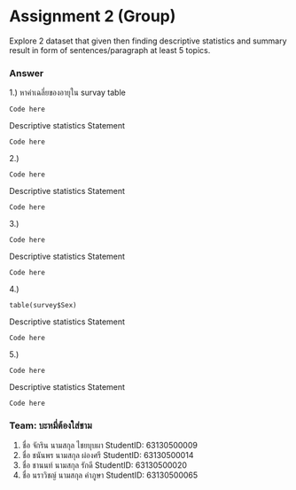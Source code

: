 # Assignment 2 (Group)
Explore 2 dataset that given then finding descriptive statistics and summary result in form of sentences/paragraph at least 5 topics.

### Answer

1.) หาค่าเฉลี่ยของอายุใน survay table
```{R}
Code here
```

Descriptive statistics Statement
```{R}
Code here
```

2.) 
```{R}
Code here
```

Descriptive statistics Statement
```{R}
Code here
```

3.) 
```{R}
Code here
```

Descriptive statistics Statement
```{R}
Code here
```

4.) 
```{R}
table(survey$Sex)
```

Descriptive statistics Statement
```{R}
Code here
```

5.) 
```{R}
Code here
```

Descriptive statistics Statement
```{R}
Code here
```


### Team: บะหมี่ต้องใส่ชาม

1. ชื่อ จักริน นามสกุล ไชยบุบผา    StudentID: 63130500009
2. ชื่อ ชนันพร นามสกุล ผ่องศรี    StudentID: 63130500014 
3. ชื่อ ชานนท์ นามสกุล รักดี    StudentID: 63130500020
4. ชื่อ นราวิชญ์ นามสกุล คำภูษา    StudentID: 63130500065
